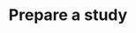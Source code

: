 ---
layout: single
title: Prepare a study
permalink: /best-practices-in-data-donation/
toc: false
sidebar:
  nav: "best-practices-in-data-donation"
---